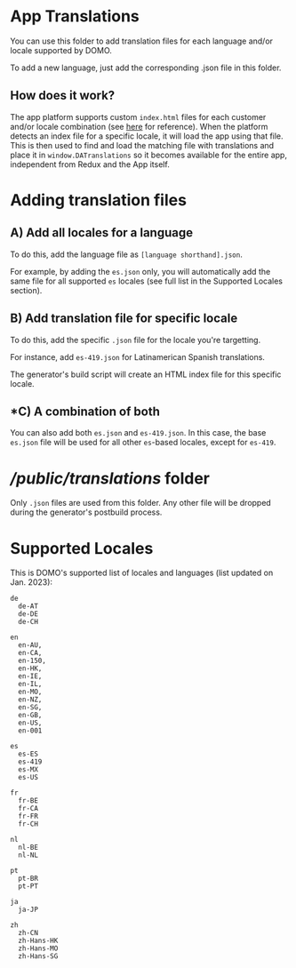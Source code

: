 # App Translations

You can use this folder to add translation files for each language and/or locale
supported by DOMO.

To add a new language, just add the corresponding .json file in this folder.

## How does it work?

The app platform supports custom `index.html` files for each customer and/or locale
combination (see [here](https://git.empdev.domo.com/Development/domoapps/wiki/Dynamic-App-Loading) for reference).
When the platform detects an index file for a specific locale, it will load the
app using that file. This is then used to find and load the matching file with
translations and place it in `window.DATranslations` so it becomes available for
the entire app, independent from Redux and the App itself.



# Adding translation files

## A) Add all locales for a language
To do this, add the language file as `[language shorthand].json`.

For example, by adding the `es.json` only, you will automatically add the same
file for all supported `es` locales (see full list in the Supported Locales
section).

## B) Add translation file for specific locale
To do this, add the specific `.json` file for the locale you're targetting.

For instance, add `es-419.json` for Latinamerican Spanish translations.

The generator's build script will create an HTML index file for this specific
locale.

## *C) A combination of both
You can also add both `es.json` and `es-419.json`. In this case, the base
`es.json` file will be used for all other `es`-based locales, except for
`es-419`.

# */public/translations* folder
Only `.json` files are used from this folder. Any other file will be dropped
during the generator's postbuild process.

# Supported Locales

This is DOMO's supported list of locales and languages (list updated on Jan. 2023):

```
de
  de-AT
  de-DE
  de-CH

en
  en-AU,
  en-CA,
  en-150,
  en-HK,
  en-IE,
  en-IL,
  en-MO,
  en-NZ,
  en-SG,
  en-GB,
  en-US,
  en-001

es
  es-ES
  es-419
  es-MX
  es-US

fr
  fr-BE
  fr-CA
  fr-FR
  fr-CH

nl
  nl-BE
  nl-NL

pt
  pt-BR
  pt-PT

ja
  ja-JP

zh
  zh-CN
  zh-Hans-HK
  zh-Hans-MO
  zh-Hans-SG
```